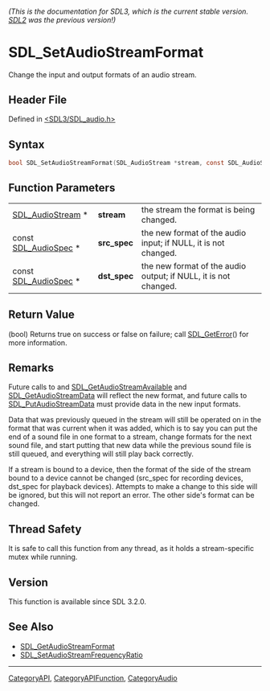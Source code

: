 ###### (This is the documentation for SDL3, which is the current stable version. [SDL2](https://wiki.libsdl.org/SDL2/) was the previous version!)
# SDL_SetAudioStreamFormat

Change the input and output formats of an audio stream.

## Header File

Defined in [<SDL3/SDL_audio.h>](https://github.com/libsdl-org/SDL/blob/main/include/SDL3/SDL_audio.h)

## Syntax

```c
bool SDL_SetAudioStreamFormat(SDL_AudioStream *stream, const SDL_AudioSpec *src_spec, const SDL_AudioSpec *dst_spec);
```

## Function Parameters

|                                        |              |                                                                 |
| -------------------------------------- | ------------ | --------------------------------------------------------------- |
| [SDL_AudioStream](SDL_AudioStream) *   | **stream**   | the stream the format is being changed.                         |
| const [SDL_AudioSpec](SDL_AudioSpec) * | **src_spec** | the new format of the audio input; if NULL, it is not changed.  |
| const [SDL_AudioSpec](SDL_AudioSpec) * | **dst_spec** | the new format of the audio output; if NULL, it is not changed. |

## Return Value

(bool) Returns true on success or false on failure; call
[SDL_GetError](SDL_GetError)() for more information.

## Remarks

Future calls to and
[SDL_GetAudioStreamAvailable](SDL_GetAudioStreamAvailable) and
[SDL_GetAudioStreamData](SDL_GetAudioStreamData) will reflect the new
format, and future calls to
[SDL_PutAudioStreamData](SDL_PutAudioStreamData) must provide data in the
new input formats.

Data that was previously queued in the stream will still be operated on in
the format that was current when it was added, which is to say you can put
the end of a sound file in one format to a stream, change formats for the
next sound file, and start putting that new data while the previous sound
file is still queued, and everything will still play back correctly.

If a stream is bound to a device, then the format of the side of the stream
bound to a device cannot be changed (src_spec for recording devices,
dst_spec for playback devices). Attempts to make a change to this side will
be ignored, but this will not report an error. The other side's format can
be changed.

## Thread Safety

It is safe to call this function from any thread, as it holds a
stream-specific mutex while running.

## Version

This function is available since SDL 3.2.0.

## See Also

- [SDL_GetAudioStreamFormat](SDL_GetAudioStreamFormat)
- [SDL_SetAudioStreamFrequencyRatio](SDL_SetAudioStreamFrequencyRatio)

----
[CategoryAPI](CategoryAPI), [CategoryAPIFunction](CategoryAPIFunction), [CategoryAudio](CategoryAudio)

